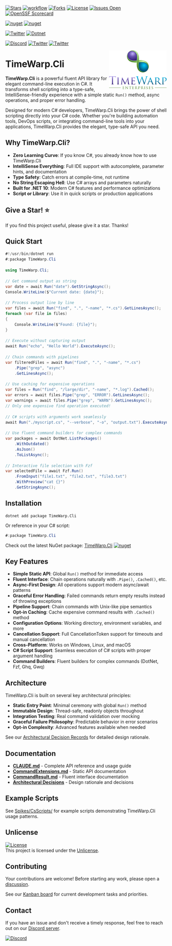 [![Stars](https://img.shields.io/github/stars/TimeWarpEngineering/timewarp-cli?logo=github)](https://github.com/TimeWarpEngineering/timewarp-cli)
[![workflow](https://github.com/TimeWarpEngineering/timewarp-cli/actions/workflows/release-build.yml/badge.svg)](https://github.com/TimeWarpEngineering/timewarp-cli/actions)
[![Forks](https://img.shields.io/github/forks/TimeWarpEngineering/timewarp-cli)](https://github.com/TimeWarpEngineering/timewarp-cli)
[![License](https://img.shields.io/github/license/TimeWarpEngineering/timewarp-cli.svg?style=flat-square&logo=github)](https://github.com/TimeWarpEngineering/timewarp-cli/issues)
[![Issues Open](https://img.shields.io/github/issues/TimeWarpEngineering/timewarp-cli.svg?logo=github)](https://github.com/TimeWarpEngineering/timewarp-cli/issues)
[![OpenSSF Scorecard](https://api.scorecard.dev/projects/github.com/TimeWarpEngineering/timewarp-cli/badge)](https://scorecard.dev/viewer/?uri=github.com/TimeWarpEngineering/timewarp-cli)

[![nuget](https://img.shields.io/nuget/v/TimeWarp.Cli?logo=nuget)](https://www.nuget.org/packages/TimeWarp.Cli/)
[![nuget](https://img.shields.io/nuget/dt/TimeWarp.Cli?logo=nuget)](https://www.nuget.org/packages/TimeWarp.Cli/)

[![Twitter](https://img.shields.io/twitter/url?style=social&url=https%3A%2F%2Fgithub.com%2FTimeWarpEngineering%2Ftimewarp-cli)](https://twitter.com/intent/tweet?url=https://github.com/TimeWarpEngineering/timewarp-cli)
[![Dotnet](https://img.shields.io/badge/dotnet-10.0-blue)](https://dotnet.microsoft.com)

[![Discord](https://img.shields.io/discord/715274085940199487?logo=discord)](https://discord.gg/7F4bS2T)
[![Twitter](https://img.shields.io/twitter/follow/StevenTCramer.svg)](https://twitter.com/intent/follow?screen_name=StevenTCramer)
[![Twitter](https://img.shields.io/twitter/follow/TheFreezeTeam1.svg)](https://twitter.com/intent/follow?screen_name=TheFreezeTeam1)

<img src="https://raw.githubusercontent.com/TimeWarpEngineering/timewarpengineering.github.io/refs/heads/master/images/LogoNoMarginNoShadow.svg" alt="logo" height="120" style="float: right" />

# TimeWarp.Cli

**TimeWarp.Cli** is a powerful fluent API library for elegant command-line execution in C#. It transforms shell scripting into a type-safe, IntelliSense-friendly experience with a simple static `Run()` method, async operations, and proper error handling.

Designed for modern C# developers, TimeWarp.Cli brings the power of shell scripting directly into your C# code. Whether you're building automation tools, DevOps scripts, or integrating command-line tools into your applications, TimeWarp.Cli provides the elegant, type-safe API you need.

## Why TimeWarp.Cli?

- **Zero Learning Curve**: If you know C#, you already know how to use TimeWarp.Cli
- **IntelliSense Everything**: Full IDE support with autocomplete, parameter hints, and documentation
- **Type Safety**: Catch errors at compile-time, not runtime
- **No String Escaping Hell**: Use C# arrays and parameters naturally
- **Built for .NET 10**: Modern C# features and performance optimizations
- **Script or Library**: Use it in quick scripts or production applications

## Give a Star! :star:

If you find this project useful, please give it a star. Thanks!

## Quick Start

```csharp
#!/usr/bin/dotnet run
#:package TimeWarp.Cli

using TimeWarp.Cli;

// Get command output as string
var date = await Run("date").GetStringAsync();
Console.WriteLine($"Current date: {date}");

// Process output line by line
var files = await Run("find", ".", "-name", "*.cs").GetLinesAsync();
foreach (var file in files)
{
    Console.WriteLine($"Found: {file}");
}

// Execute without capturing output
await Run("echo", "Hello World").ExecuteAsync();

// Chain commands with pipelines
var filteredFiles = await Run("find", ".", "-name", "*.cs")
    .Pipe("grep", "async")
    .GetLinesAsync();

// Use caching for expensive operations
var files = Run("find", "/large/dir", "-name", "*.log").Cached();
var errors = await files.Pipe("grep", "ERROR").GetLinesAsync();
var warnings = await files.Pipe("grep", "WARN").GetLinesAsync();
// Only one expensive find operation executed!

// C# scripts with arguments work seamlessly
await Run("./myscript.cs", "--verbose", "-o", "output.txt").ExecuteAsync();

// Use fluent command builders for complex commands
var packages = await DotNet.ListPackages()
    .WithOutdated()
    .AsJson()
    .ToListAsync();

// Interactive file selection with Fzf
var selectedFile = await Fzf.Run()
    .FromInput("file1.txt", "file2.txt", "file3.txt")
    .WithPreview("cat {}")
    .GetStringAsync();
```

## Installation

```console
dotnet add package TimeWarp.Cli
```

Or reference in your C# script:
```csharp
#:package TimeWarp.Cli
```

Check out the latest NuGet package: [TimeWarp.Cli](https://www.nuget.org/packages/TimeWarp.Cli/) [![nuget](https://img.shields.io/nuget/v/TimeWarp.Cli?logo=nuget)](https://www.nuget.org/packages/TimeWarp.Cli/)

## Key Features

- **Simple Static API**: Global `Run()` method for immediate access
- **Fluent Interface**: Chain operations naturally with `.Pipe()`, `.Cached()`, etc.
- **Async-First Design**: All operations support modern async/await patterns
- **Graceful Error Handling**: Failed commands return empty results instead of throwing exceptions
- **Pipeline Support**: Chain commands with Unix-like pipe semantics
- **Opt-in Caching**: Cache expensive command results with `.Cached()` method
- **Configuration Options**: Working directory, environment variables, and more
- **Cancellation Support**: Full CancellationToken support for timeouts and manual cancellation
- **Cross-Platform**: Works on Windows, Linux, and macOS
- **C# Script Support**: Seamless execution of C# scripts with proper argument handling
- **Command Builders**: Fluent builders for complex commands (DotNet, Fzf, Ghq, Gwq)

## Architecture

TimeWarp.Cli is built on several key architectural principles:

- **Static Entry Point**: Minimal ceremony with global `Run()` method
- **Immutable Design**: Thread-safe, readonly objects throughout
- **Integration Testing**: Real command validation over mocking
- **Graceful Failure Philosophy**: Predictable behavior in error scenarios
- **Opt-in Complexity**: Advanced features available when needed

See our [Architectural Decision Records](Documentation/Conceptual/ArchitecturalDecisionRecords/Overview.md) for detailed design rationale.

## Documentation

- **[CLAUDE.md](CLAUDE.md)** - Complete API reference and usage guide
- **[CommandExtensions.md](Source/TimeWarp.Cli/CommandExtensions.md)** - Static API documentation
- **[CommandResult.md](Source/TimeWarp.Cli/CommandResult.md)** - Fluent interface documentation
- **[Architectural Decisions](Documentation/Conceptual/ArchitecturalDecisionRecords/Overview.md)** - Design rationale and decisions

## Example Scripts

See [Spikes/CsScripts/](Spikes/CsScripts/) for example scripts demonstrating TimeWarp.Cli usage patterns.

## Unlicense

[![License](https://img.shields.io/github/license/TimeWarpEngineering/timewarp-cli.svg?style=flat-square&logo=github)](https://unlicense.org)  
This project is licensed under the [Unlicense](https://unlicense.org).

## Contributing

Your contributions are welcome! Before starting any work, please open a [discussion](https://github.com/TimeWarpEngineering/timewarp-cli/discussions).

See our [Kanban board](Kanban/Overview.md) for current development tasks and priorities.

## Contact

If you have an issue and don't receive a timely response, feel free to reach out on our [Discord server](https://discord.gg/A55JARGKKP).

[![Discord](https://img.shields.io/discord/715274085940199487?logo=discord)](https://discord.gg/7F4bS2T)